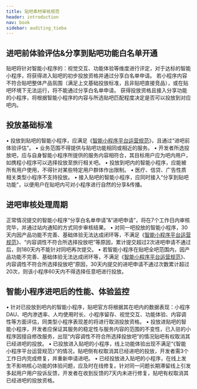 ```yaml
---
title: 贴吧素材审核规范
header: introduction
nav: book
sidebar: auditing_tieba
---
```



## 进吧前体验评估&分享到贴吧功能白名单开通

贴吧将针对智能小程序的：视觉交互、功能体验等维度进行评定，对于达标的智能小程序，将获得进入贴吧的初步投放资格并通过分享白名单申请。 
若小程序内容不符合贴吧整体产品氛围（满足上文基础投放标准，且非贴吧直接竞品），或在贴吧环境下无法运行，将不能通过分享白名单申请。
获得投放资格且接入分享功能的小程序，将根据智能小程序的内容与所选贴吧匹配程度决定是否可以投放到对应吧内。 
## 投放基础标准
•	投放到贴吧的智能小程序，应满足《<a href="https://smartprogram.baidu.com/docs/operations/specification/">智能小程序平台运营规范</a>》，且通过“进吧前体验评估”。
•	业务范围不得提供与贴吧功能相同或相近的服务。
•	开发者所选投放吧，应与自身智能小程序所提供的服务内容相符合，其目标用户应为吧内用户，如携程小程序可以选择投放至旅行相关吧。
•	投放到吧内的智能小程序，应能被所有用户使用，不得针对某些特定用户群体作出限制。
•	医疗、信贷、广告性质相关类型小程序不支持投放。
•	接入贴吧的智能小程序，应同时接入“分享到贴吧功能”，以便用户在贴吧内可对小程序进行自然的分享&传播。
 	 
## 进吧审核处理周期

正常情况提交的智能小程序“分享白名单申请”&“进吧申请”，将在7个工作日内审核完毕，并通过站内通知的方式同步审核结果。
•	对同一吧投放的智能小程序，30天内因产品功能不完善、基础体验无法达成闭环等，不满足《<a href="https://smartprogram.baidu.com/docs/operations/specification/">智能小程序平台运营规范</a>》、“内容调性不符合所选择投放吧”等原因，累计提交超过2次进吧申请不通过后，则180天内不能针对同吧再次提交。
•	若智能小程序在贴吧全吧范围内，因产品功能不完善、基础体验无法达成闭环等，不满足《<a href="https://smartprogram.baidu.com/docs/operations/specification/">智能小程序平台运营规范</a>》、内容调性不符合所选择投放吧”原因，30天内提交的进吧申请不通过次数累计超过20次，则该小程序60天内不得选择任意吧进行投放。
 
## 智能小程序进吧后的性能、体验监控
•	针对已投放到吧内的智能小程序，贴吧官方将根据其在吧内的数据表现：小程序DAU、吧内渗透率、人均使用时长、小程序留存、视觉交互、功能体验、内容调性等方面评估，同类型小程序表现差的将进行取消投放资格。 
•	投放进贴吧的智能小程序，开发者应保证其服务的稳定性与服务内容的范围的不变性，已入驻的小程序因擅自修改服务，出现“内容调性不符合所选择投放吧”的情况贴吧有权取消其已经进吧的投放。
•	已投放进入贴吧的小程序，线上功能体验出现不满足“《智能小程序平台运营规范》”的情况，贴吧侧有权取消其已经进吧的投放，开发者需3个工作日内完成修复，并重新申请进吧。
•	已经投放进入贴吧的小程序，在线上发生不影响核心功能的体验问题，应及时在线修复。针对同一问题长期滞留线上引发多起用户用户投诉反馈，开发者在收到反馈的7天内未进行修复，贴吧有权取消其已经进吧的投放资格。
 
